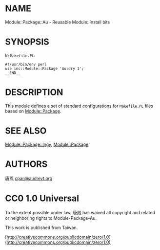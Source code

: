 # NAME

Module::Package::Au - Reusable Module::Install bits

# SYNOPSIS

In `Makefile.PL`:

    #!/usr/bin/env perl
    use inc::Module::Package 'Au:dry 1';
    __END__

# DESCRIPTION

This module defines a set of standard configurations for `Makefile.PL`
files based on [Module::Package](http://search.cpan.org/perldoc?Module::Package).

# SEE ALSO

[Module::Package::Ingy](http://search.cpan.org/perldoc?Module::Package::Ingy), [Module::Package](http://search.cpan.org/perldoc?Module::Package)

# AUTHORS

唐鳳 <cpan@audreyt.org>

# CC0 1.0 Universal

To the extent possible under law, 唐鳳 has waived all copyright and related
or neighboring rights to Module-Package-Au.

This work is published from Taiwan.

[http://creativecommons.org/publicdomain/zero/1.0](http://creativecommons.org/publicdomain/zero/1.0)